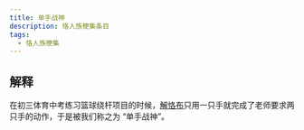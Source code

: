 ```yaml
---
title: 单手战神
description: 恪人族梗集条目
tags:
  - 恪人族梗集
---
```


## 解释

在初三体育中考练习篮球绕杆项目的时候，[解恪布](解恪布)只用一只手就完成了老师要求两只手的动作，于是被我们称之为 “单手战神”。
